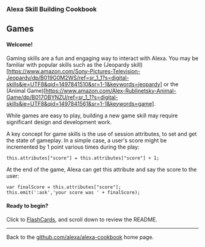 
### Alexa Skill Building Cookbook
## Games <a id="title"></a>


#### Welcome! <a id="intro"></a>

Gaming skills are a fun and engaging way to interact with Alexa.
You may be familiar with popular skills such as the (Jeopardy skill)[https://www.amazon.com/Sony-Pictures-Television-Jeopardy/dp/B019G0M2WS/ref=sr_1_1?s=digital-skills&ie=UTF8&qid=1497841510&sr=1-1&keywords=jeopardy] or the (Animal Game)[https://www.amazon.com/Alex-Rublinetsky-Animal-Game/dp/B017OBYNZU/ref=sr_1_1?s=digital-skills&ie=UTF8&qid=1497841561&sr=1-1&keywords=game].

While games are easy to play, building a new game skill may require significant design and development work.

A key concept for game skills is the use of session attributes, to set and get the state of gameplay.
In a simple case, a user's score might be incremented by 1 point various times during the play:

```
this.attributes["score"] = this.attributes["score"] + 1;
```

At the end of the game, Alexa can get this attribute and say the score to the user:

```
var finalScore = this.attributes["score"];
this.emit(':ask','your score was ' + finalScore);
```

#### Ready to begin?

Click to [FlashCards](Flashcards), and scroll down to review the README.


<hr />

Back to the [github.com/alexa/alexa-cookbook](https://github.com/alexa/alexa-cookbook) home page.

